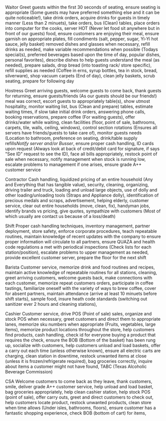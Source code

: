 Waitor
Greet guests within the first 30 seconds of seating, ensure seating is appropriate (Some guests may have preferred something else and it can be quite noticeable!), take drink orders, acquire drinks for guests in timely manner (Less than 2 minuets), take orders, bus (Clean) tables, place orders into computer for the cooks, server HOT (Never let food sit anywhere but in front of our guests) food, ensure customers are enjoying their meal, ensure garnish on appropriate plates, fill condiments (salt, pepper, sugar, Yi-Yi hot sauce, jelly basket) removed dishes and glasses when necessary, refill drinks as needed, make variable recommendations when possible (Todays special(s), preferred beverages based upon the time of day, popular dishes, personal favorites), describe dishes to help guests understand the meal (as needed), prepare salads, drop bread (into toasting rack/ store specific), refill supplies as needed (Coffee in erns, syrup bottles, tea in stock, bread, silverware), shop vacuum carpets (End of day), clean jelly baskets, scrub seating, prepare for following day

Hostress
Greet arriving guests, welcome guests to come back, thank guests for returning, ensure guests/friends (As our guests should be our friends!) meal was correct, escort guests to appropriately table(s), show utmost hospitality, monitor waiting list, bus (Clean and prepare) tables, estimate waiting times, if slow take initial drink orders, answering phone calls, booking reservations, prepare coffee (For waiting guests), offer drinks/water while waiting, clean facilities (floor, point of sale, bathrooms, carpets, tile, walls, ceiling, windows), control section rotations (Ensures all servers have friends/guests to take care of), monitor guests needs (Location to bathroom, preference on seating, drink/table supply refills*Notify server and/or Busser*, ensure proper cash handling, ID cards upon request (Always look at back of credit/debit card for signature, if says "See ID" request to see the ID), face all bills appropriately, restock point of sale when necessary, notify management when stock is running low, escalate problems to management if one arises, ensure grade A++ customer service

Contractor
Cash handling, liquidized pricing of an entire household (Any and Everything that has tangible value), security, cleaning, organizing, driving trailer and truck, loading and unload large objects, use of dolly and other loading/unloading tools (Straps and Appliance dolly), identification of precious medals and scraps, advertisement,  helping elderly, customer service, clear out entire households (move, clean, fix), handyman jobs, identify brands vs pricing, give quotes, sympathize with customers (Most of which usually are contact us because of a loss/death)

Shift
Proper cash handling techniques, inventory management, partner deployment, store safety, enforce corporate procedures, teach repeatable routines, maintain knowledge of recent updates with the company to ensure proper information will circulate to all partners, ensure QUAZA and health code regulations a met with periodical inspections (Check lists for each station/position), escalate problems to upper management as needed, provide excellent customer server, prepare the floor for the next shift

Barista
Customer service, memorize drink and food routines and recipes, maintain active knowledge of repeatable routines for all stations, cleaning, greet arriving customers, welcome guests back, make connections with each customer, memorize repeat customers orders, participate in coffee tastings, familiarize oneself with the variety of ways to brew coffee, cover for absent partners, maintain attendance (arrive at least 10 minuets before shift starts), sample food, insure heath code standards (switching out sanitizer ever 2 hours and cleaning stations),

Cashier
Customer service, drive POS (Point of sale) sales, organize and stock POS when necessary, greet customers and direct them to appropriate lanes, memorize sku numbers when appropriate (Fruits, vegetables, large items), memorize product locations throughout the store, help customers find products, cash handling, check id for everyone buying a product that requires the check, ensure the BOB (Bottom of the basket) has been rung up, socialize with customers, help customers unload and load baskets, offer a carry out each time (unless otherwise known), ensure all electric carts are charging, clean station in downtime, restock unwanted items at close (unless it is frozen/refrigerate  required),  bag groceries correctly, inquire about items a customer might not have found, TABC (Texas Alcoholic Beverage Commission)

CSA
Welcome customers to come back as they leave, thank customers, smile, deliver grade A++ customer service, help unload and load basket, bag groceries appropriately, help clean cashier station, help stock POS (point of sale), offer carry outs, greet and direct customers to check out, help customers locate product, restock unwanted products, clean store when time allows (Under isles, bathrooms, floors), ensure customer has a fantastic shopping experience, check BOB (bottom of cart) for items,
